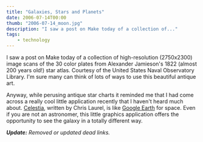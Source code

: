 ```yaml
---
title: "Galaxies, Stars and Planets"
date: 2006-07-14T00:00
thumb: "2006-07-14_moon.jpg"
description: "I saw a post on Make today of a collection of..."
tags: 
    - technology
---
```


I saw a post on Make today of a collection of high-resolution (2750x2300) image scans of the 30 color plates from Alexander Jamieson's 1822 (almost 200 years old!) star atlas. Courtesy of the United States Naval Observatory Library. I'm sure many can think of lots of ways to use this beautiful antique art.

Anyway, while perusing antique star charts it reminded me that I had come across a really cool little application recently that I haven't heard much about. [Celestia](https://celestia.space/), written by Chris Laurel, is like [Google Earth](http://earth.google.com/) for space. Even if you are not an astronomer, this little graphics application offers the opportunity to see the galaxy in a totally different way.

_**Update:** Removed or updated dead links._
